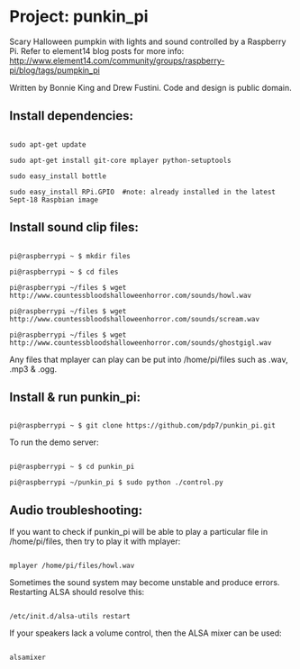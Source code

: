 Project: punkin_pi
====================
Scary Halloween pumpkin with lights and sound controlled by a Raspberry Pi.  Refer to element14 blog posts for more info: http://www.element14.com/community/groups/raspberry-pi/blog/tags/pumpkin_pi

Written by Bonnie King and Drew Fustini.  Code and design is public domain.

Install dependencies:
---------------------
<code>
sudo apt-get update
</code>

<code>
sudo apt-get install git-core mplayer python-setuptools
</code>

<code>
sudo easy_install bottle
</code>

<code>
sudo easy_install RPi.GPIO  #note: already installed in the latest Sept-18 Raspbian image
</code>

Install sound clip files:
-------------------------

<code>
pi@raspberrypi ~ $ mkdir files
</code>

<code>
pi@raspberrypi ~ $ cd files
</code>

<code>
pi@raspberrypi ~/files $ wget http://www.countessbloodshalloweenhorror.com/sounds/howl.wav
</code>

<code>
pi@raspberrypi ~/files $ wget http://www.countessbloodshalloweenhorror.com/sounds/scream.wav
</code>

<code>
pi@raspberrypi ~/files $ wget http://www.countessbloodshalloweenhorror.com/sounds/ghostgigl.wav
</code>

Any files that mplayer can play can be put into /home/pi/files such as .wav, .mp3 & .ogg.

Install & run punkin_pi:
------------------------
<code>
pi@raspberrypi ~ $ git clone https://github.com/pdp7/punkin_pi.git
</code>

To run the demo server:

<code>
pi@raspberrypi ~ $ cd punkin_pi
</code>

<code>
pi@raspberrypi ~/punkin_pi $ sudo python ./control.py
</code>

Audio troubleshooting:
----------------------
If you want to check if punkin_pi will be able to play a particular file in /home/pi/files, then try to play it with mplayer:

<code>
mplayer /home/pi/files/howl.wav
</code>

Sometimes the sound system may become unstable and produce errors.  Restarting ALSA should resolve this:

<code>
/etc/init.d/alsa-utils restart
</code>

If your speakers lack a volume control, then the ALSA mixer can be used:

<code>
alsamixer
</code>